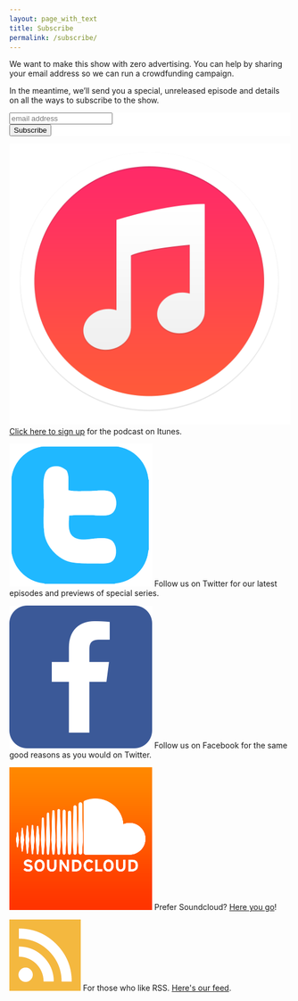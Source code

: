 ```yaml
---
layout: page_with_text
title: Subscribe
permalink: /subscribe/
---
```


We want to make this show with zero advertising. You can help by sharing your email address so we can run a crowdfunding campaign.

In the meantime, we’ll send you a special, unreleased episode and details on all the ways to subscribe to the show.
<link href="//cdn-images.mailchimp.com/embedcode/slim-081711.css" rel="stylesheet" type="text/css">
<style type="text/css">
  #mc_embed_signup{background:#fff; clear:left; font:14px Helvetica,Arial,sans-serif; }
</style>
<div id="mc_embed_signup">
<form action="//Theworldaccordingtosound.us11.list-manage.com/subscribe/post?u=7beafa4f882ecbf607d6c3b6b&amp;id=6ca9823e18" method="post" id="mc-embedded-subscribe-form" name="mc-embedded-subscribe-form" class="validate" target="_blank" novalidate>
    <div id="mc_embed_signup_scroll">

  <input type="email" value="" name="EMAIL" class="email" id="mce-EMAIL" placeholder="email address" required>
    <div style="position: absolute; left: -5000px;"><input type="text" name="b_7beafa4f882ecbf607d6c3b6b_6ca9823e18" tabindex="-1" value=""></div>
    <div class="clear"><input type="submit" value="Subscribe" name="subscribe" id="mc-embedded-subscribe" class="button"></div>
    </div>
</form>
</div>

[![icon](/assets/icons/itunes.png "itunes")](itpc://feeds.feedburner.com/TheWorldAccordingToSound)
[Click here to sign up](itpc://feeds.feedburner.com/TheWorldAccordingToSound) for the podcast on Itunes.

[![icon](/assets/icons/twitter.png "twitter")](https://twitter.com/Thewatsound)
Follow us on Twitter for our latest episodes and previews of special series.

[![icon](/assets/icons/facebook.png "facebook")](https://www.facebook.com/TheWorldAccordingtoSound)
Follow us on Facebook for the same good reasons as you would on Twitter.

[![icon](/assets/icons/soundcloud.png "soundcloud")](https://soundcloud.com/worldaccordingtosound)
Prefer Soundcloud? [Here you go](https://soundcloud.com/worldaccordingtosound)!

[![icon](/assets/icons/rss.png "rss")](http://feeds.soundcloud.com/users/soundcloud:users:162376586/sounds.rss)
For those who like RSS. [Here's our feed](http://feeds.soundcloud.com/users/soundcloud:users:162376586/sounds.rss).

